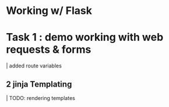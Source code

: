 # Working w/ Flask
# Task 1 : demo working with web requests & forms
| added route variables
## 2 jinja Templating
| TODO: rendering templates


